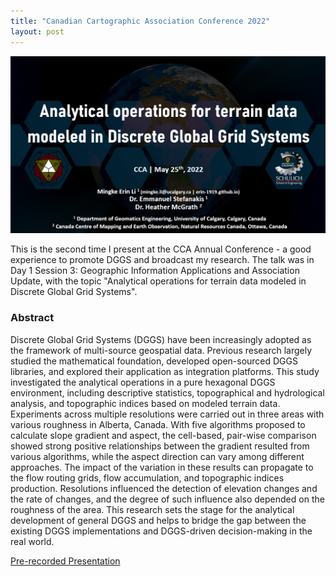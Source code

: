 ```yaml
---
title: "Canadian Cartographic Association Conference 2022"
layout: post
---
```


![PPT](/assets/img/20220525/ppt.png)

This is the second time I present at the CCA Annual Conference - a good experience to promote DGGS and broadcast my research. The talk was in Day 1 Session 3: Geographic Information Applications and Association Update, with the topic "Analytical operations for terrain data modeled in Discrete Global Grid Systems". 

### Abstract

Discrete Global Grid Systems (DGGS) have been increasingly adopted as the framework of multi-source geospatial data. Previous research largely studied the mathematical foundation, developed open-sourced DGGS libraries, and explored their application as integration platforms. This study investigated the analytical operations in a pure hexagonal DGGS environment, including descriptive statistics, topographical and hydrological analysis, and topographic indices based on modeled terrain data. Experiments across multiple resolutions were carried out in three areas with various roughness in Alberta, Canada. With five algorithms proposed to calculate slope gradient and aspect, the cell-based, pair-wise comparison showed strong positive relationships between the gradient resulted from various algorithms, while the aspect direction can vary among different approaches. The impact of the variation in these results can propagate to the flow routing grids, flow accumulation, and topographic indices production. Resolutions influenced the detection of elevation changes and the rate of changes, and the degree of such influence also depended on the roughness of the area. This research sets the stage for the analytical development of general DGGS and helps to bridge the gap between the existing DGGS implementations and DGGS-driven decision-making in the real world.

[Pre-recorded Presentation](https://drive.google.com/file/d/1DECGOtfzUCyaSrtsDGUxXjXPVS3JcYSJ/view?usp=sharing)
